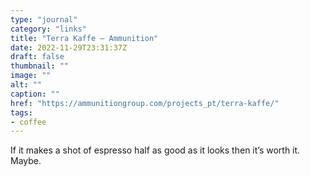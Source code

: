 ```yaml
---
type: "journal"
category: "links"
title: "Terra Kaffe – Ammunition"
date: 2022-11-29T23:31:37Z
draft: false
thumbnail: ""
image: ""
alt: ""
caption: ""
href: "https://ammunitiongroup.com/projects_pt/terra-kaffe/"
tags:
- coffee
---
```


If it makes a shot of espresso half as good as it looks then it’s worth it. Maybe.

